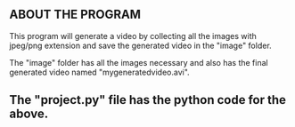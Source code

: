 ABOUT THE PROGRAM
-----------------------------------------------------------------------------
This program will generate a video by collecting all the images with jpeg/png extension and save the generated video in the "image" folder.

The "image" folder has all the images necessary and also has the final generated video named "mygeneratedvideo.avi".

The "project.py" file has the python code for the above.
-----------------------------------------------------------------------------
